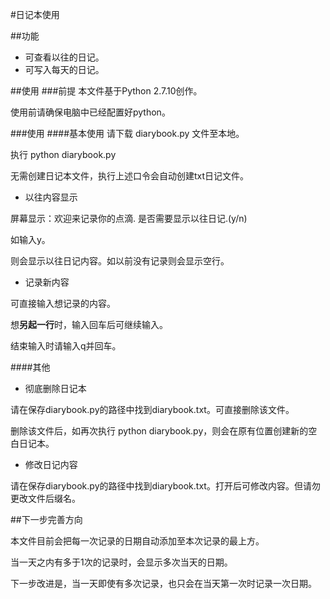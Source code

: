 #日记本使用

##功能
- 可查看以往的日记。
- 可写入每天的日记。

##使用
###前提
本文件基于Python 2.7.10创作。

使用前请确保电脑中已经配置好python。

###使用
####基本使用
请下载 diarybook.py 文件至本地。

执行 python diarybook.py

无需创建日记本文件，执行上述口令会自动创建txt日记文件。

- 以往内容显示

屏幕显示：欢迎来记录你的点滴. 是否需要显示以往日记.(y/n)

如输入y。

则会显示以往日记内容。如以前没有记录则会显示空行。

- 记录新内容

可直接输入想记录的内容。

想**另起一行**时，输入回车后可继续输入。

结束输入时请输入q并回车。

####其他
- 彻底删除日记本

请在保存diarybook.py的路径中找到diarybook.txt。可直接删除该文件。

删除该文件后，如再次执行 python diarybook.py，则会在原有位置创建新的空白日记本。

- 修改日记内容
 
请在保存diarybook.py的路径中找到diarybook.txt。打开后可修改内容。但请勿更改文件后缀名。


##下一步完善方向

本文件目前会把每一次记录的日期自动添加至本次记录的最上方。

当一天之内有多于1次的记录时，会显示多次当天的日期。

下一步改进是，当一天即使有多次记录，也只会在当天第一次时记录一次日期。

